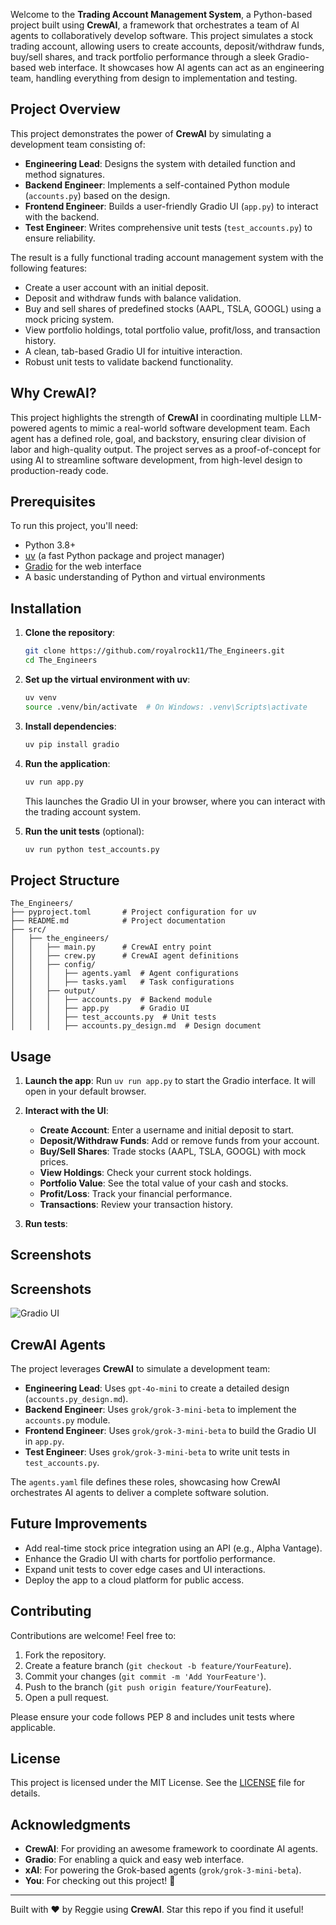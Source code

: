 Welcome to the **Trading Account Management System**, a Python-based project built using **CrewAI**, a framework that orchestrates a team of AI agents to collaboratively develop software. This project simulates a stock trading account, allowing users to create accounts, deposit/withdraw funds, buy/sell shares, and track portfolio performance through a sleek Gradio-based web interface. It showcases how AI agents can act as an engineering team, handling everything from design to implementation and testing.

## Project Overview

This project demonstrates the power of **CrewAI** by simulating a development team consisting of:
- **Engineering Lead**: Designs the system with detailed function and method signatures.
- **Backend Engineer**: Implements a self-contained Python module (`accounts.py`) based on the design.
- **Frontend Engineer**: Builds a user-friendly Gradio UI (`app.py`) to interact with the backend.
- **Test Engineer**: Writes comprehensive unit tests (`test_accounts.py`) to ensure reliability.

The result is a fully functional trading account management system with the following features:
- Create a user account with an initial deposit.
- Deposit and withdraw funds with balance validation.
- Buy and sell shares of predefined stocks (AAPL, TSLA, GOOGL) using a mock pricing system.
- View portfolio holdings, total portfolio value, profit/loss, and transaction history.
- A clean, tab-based Gradio UI for intuitive interaction.
- Robust unit tests to validate backend functionality.

## Why CrewAI?

This project highlights the strength of **CrewAI** in coordinating multiple LLM-powered agents to mimic a real-world software development team. Each agent has a defined role, goal, and backstory, ensuring clear division of labor and high-quality output. The project serves as a proof-of-concept for using AI to streamline software development, from high-level design to production-ready code.

## Prerequisites

To run this project, you'll need:
- Python 3.8+
- [uv](https://github.com/astral-sh/uv) (a fast Python package and project manager)
- [Gradio](https://www.gradio.app/) for the web interface
- A basic understanding of Python and virtual environments

## Installation

1. **Clone the repository**:
   ```bash
   git clone https://github.com/royalrock11/The_Engineers.git
   cd The_Engineers
   ```

2. **Set up the virtual environment with uv**:
   ```bash
   uv venv
   source .venv/bin/activate  # On Windows: .venv\Scripts\activate
   ```

3. **Install dependencies**:
   ```bash
   uv pip install gradio
   ```

4. **Run the application**:
   ```bash
   uv run app.py
   ```
   This launches the Gradio UI in your browser, where you can interact with the trading account system.

5. **Run the unit tests** (optional):
   ```bash
   uv run python test_accounts.py
   ```

## Project Structure

```plaintext
The_Engineers/
├── pyproject.toml       # Project configuration for uv
├── README.md            # Project documentation
├── src/
│   ├── the_engineers/
│   │   ├── main.py      # CrewAI entry point
│   │   ├── crew.py      # CrewAI agent definitions
│   │   ├── config/
│   │   │   ├── agents.yaml  # Agent configurations
│   │   │   ├── tasks.yaml   # Task configurations
│   │   ├── output/
│   │   │   ├── accounts.py  # Backend module
│   │   │   ├── app.py       # Gradio UI
│   │   │   ├── test_accounts.py  # Unit tests
│   │   │   ├── accounts.py_design.md  # Design document
```

## Usage

1. **Launch the app**:
   Run `uv run app.py` to start the Gradio interface. It will open in your default browser.

2. **Interact with the UI**:
   - **Create Account**: Enter a username and initial deposit to start.
   - **Deposit/Withdraw Funds**: Add or remove funds from your account.
   - **Buy/Sell Shares**: Trade stocks (AAPL, TSLA, GOOGL) with mock prices.
   - **View Holdings**: Check your current stock holdings.
   - **Portfolio Value**: See the total value of your cash and stocks.
   - **Profit/Loss**: Track your financial performance.
   - **Transactions**: Review your transaction history.

3. **Run tests**:
   

## Screenshots

## Screenshots
![Gradio UI](screenshots-ui.png)

## CrewAI Agents

The project leverages **CrewAI** to simulate a development team:
- **Engineering Lead**: Uses `gpt-4o-mini` to create a detailed design (`accounts.py_design.md`).
- **Backend Engineer**: Uses `grok/grok-3-mini-beta` to implement the `accounts.py` module.
- **Frontend Engineer**: Uses `grok/grok-3-mini-beta` to build the Gradio UI in `app.py`.
- **Test Engineer**: Uses `grok/grok-3-mini-beta` to write unit tests in `test_accounts.py`.

The `agents.yaml` file defines these roles, showcasing how CrewAI orchestrates AI agents to deliver a complete software solution.

## Future Improvements

- Add real-time stock price integration using an API (e.g., Alpha Vantage).
- Enhance the Gradio UI with charts for portfolio performance.
- Expand unit tests to cover edge cases and UI interactions.
- Deploy the app to a cloud platform for public access.

## Contributing

Contributions are welcome! Feel free to:
1. Fork the repository.
2. Create a feature branch (`git checkout -b feature/YourFeature`).
3. Commit your changes (`git commit -m 'Add YourFeature'`).
4. Push to the branch (`git push origin feature/YourFeature`).
5. Open a pull request.

Please ensure your code follows PEP 8 and includes unit tests where applicable.

## License

This project is licensed under the MIT License. See the [LICENSE](LICENSE) file for details.

## Acknowledgments

- **CrewAI**: For providing an awesome framework to coordinate AI agents.
- **Gradio**: For enabling a quick and easy web interface.
- **xAI**: For powering the Grok-based agents (`grok/grok-3-mini-beta`).
- **You**: For checking out this project! 🚀

---

Built with ❤️ by Reggie using **CrewAI**. Star this repo if you find it useful!
